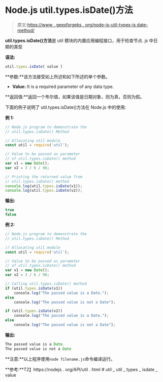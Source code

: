 # Node.js util.types.isDate()方法

> 原文:[https://www . geesforgeks . org/node-js-util-types-is date-method/](https://www.geeksforgeeks.org/node-js-util-types-isdate-method/)

**util.types.isDate()方法**是 util 模块的内置应用编程接口，用于检查节点. js 中日期的类型

**语法:**

```js
util.types.isDate( value )
```

**参数:**该方法接受如上所述和如下所述的单个参数。

*   **Value:** It is a required parameter of any data type.

**返回值:**返回一个布尔值，如果该值是日期对象，则为真，否则为假。

下面的例子说明了 util.types.isDate()方法在 Node.js 中的使用:

**例 1:**

```js
// Node.js program to demonstrate the   
// util.types.isDate() Method

// Allocating util module
const util = require('util');

// Value to be passed as parameter
// of util.types.isDate() method
var v1 = new Date();
var v2 = 3 / 6 / 96;

// Printing the returned value from
// util.types.isDate() method
console.log(util.types.isDate(v1));
console.log(util.types.isDate(v2));
```

**输出:**

```js
true
false

```

**例 2:**

```js
// Node.js program to demonstrate the   
// util.types.isDate() Method

// Allocating util module
const util = require('util');

// Value to be passed as parameter
// of util.types.isDate() method
var v1 = new Date();
var v2 = 3 / 6 / 96;

// Calling util.types.isDate() method
if (util.types.isDate(v1))
    console.log("The passed value is a Date.");
else
    console.log("The passed value is not a Date");

if (util.types.isDate(v2))
    console.log("The passed value is a Date.");
else
    console.log("The passed value is not a Date");
```

**输出:**

```js
The passed value is a Date.
The passed value is not a Date

```

**注意:**以上程序使用`node filename.js`命令编译运行。

**参考:**T2】https://nodejs . org/API/util . html # util _ util _ types _ isdate _ value